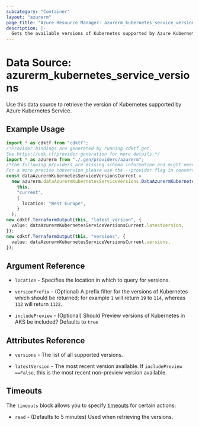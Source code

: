 ```yaml
---
subcategory: "Container"
layout: "azurerm"
page_title: "Azure Resource Manager: azurerm_kubernetes_service_versions"
description: |-
  Gets the available versions of Kubernetes supported by Azure Kubernetes Service.
---
```


# Data Source: azurerm\_kubernetes\_service\_versions

Use this data source to retrieve the version of Kubernetes supported by Azure Kubernetes Service.

## Example Usage

```typescript
import * as cdktf from "cdktf";
/*Provider bindings are generated by running cdktf get.
See https://cdk.tf/provider-generation for more details.*/
import * as azurerm from "./.gen/providers/azurerm";
/*The following providers are missing schema information and might need manual adjustments to synthesize correctly: azurerm.
For a more precise conversion please use the --provider flag in convert.*/
const dataAzurermKubernetesServiceVersionsCurrent =
  new azurerm.dataAzurermKubernetesServiceVersions.DataAzurermKubernetesServiceVersions(
    this,
    "current",
    {
      location: "West Europe",
    }
  );
new cdktf.TerraformOutput(this, "latest_version", {
  value: dataAzurermKubernetesServiceVersionsCurrent.latestVersion,
});
new cdktf.TerraformOutput(this, "versions", {
  value: dataAzurermKubernetesServiceVersionsCurrent.versions,
});

```

## Argument Reference

*   `location` - Specifies the location in which to query for versions.

*   `versionPrefix` - (Optional) A prefix filter for the versions of Kubernetes which should be returned; for example `1` will return `19` to `114`, whereas `112` will return `1122`.

*   `includePreview` - (Optional) Should Preview versions of Kubernetes in AKS be included? Defaults to `true`

## Attributes Reference

*   `versions` - The list of all supported versions.

*   `latestVersion` - The most recent version available. If `includePreview ==False`, this is the most recent non-preview version available.

## Timeouts

The `timeouts` block allows you to specify [timeouts](https://www.terraform.io/language/resources/syntax#operation-timeouts) for certain actions:

* `read` - (Defaults to 5 minutes) Used when retrieving the versions.
